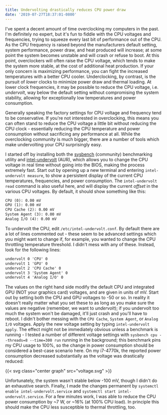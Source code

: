 ```yaml
---
title: Undervolting drastically reduces CPU power draw
date: '2019-07-27T18:37:01-0800'
---
```


I've spent a decent amount of time overclocking my computers in the past. I'm definitely no expert,
but it's fun to fiddle with the CPU voltages and frequencies, trying to squeeze every last bit of
performance out of the CPU. As the CPU frequency is raised beyond the manufacturers default setting,
system performance, power draw, and heat produced will increase; at some point the system becomes
unstable and will crash or refuse to boot. At this point, overclockers will often raise the CPU
voltage, which tends to make the system more stable, at the cost of additional heat production. If
your only concern is maximizing performance, you can fight the increased temperatures with a better
CPU cooler. Underclocking, by contrast, is the pursuit of _lower_ clocks to minimize power draw and
thermal loading. At lower clock frequencies, it may be possible to reduce the CPU voltage, i.e.
_undervolt_, way below the default setting without compromising the system stability, allowing for
exceptionally low temperatures and power consumption.

Generally speaking the factory settings for CPU voltage and frequency tend to be conservative. If
you're not interested in overclocking, this means you can often stand to reduce the CPU voltage a
little bit without reducing the CPU clock - essentially reducing the CPU temperature and power
consumption without sacrificing any performance at all. While the overclocking community is much
bigger, there are a number of tools which make undervolting your CPU surprisingly easy.

I started off by installing both the [sysbench](https://github.com/akopytov/sysbench) (community)
benchmarking utility and [intel-undervolt](https://github.com/kitsunyan/intel-undervolt) (AUR),
which allows you to change the CPU voltage in real time without going into the BIOS, making the
process extremely fast. Start out by opening up a new terminal and entering `intel-undervolt measure`, to show a persistent display of the current CPU temperatures, frequencies, and power
consumption. The `intel-undervolt read` command is also useful here, and will display the current
_offset_ in the various CPU voltages. By default, it should show something like this:

```txt
CPU (0): 0.00 mV
GPU (1): 0.00 mV
CPU Cache (2): 0.00 mV
System Agent (3): 0.00 mV
Analog I/O (4): 0.00 mV
```

To undervolt the CPU, edit `/etc/intel-undervolt.conf`. By default there are a lot of lines
commented out - these seem to be advanced settings which you might want to change if, for example,
you wanted to change the CPU throttling temperature threshold. I didn't mess with any of these.
Instead, look for the following lines:

```txt
undervolt 0 'CPU' 0
undervolt 1 'GPU' 0
undervolt 2 'CPU Cache' 0
undervolt 3 'System Agent' 0
undervolt 4 'Analog I/O' 0
```

The values on the right hand side modify the default CPU and integrated GPU (NOT your graphics card)
voltages, and are given in units of mV. Start out by setting both the CPU and GPU voltages to -50 or
so. In reality it doesn't really matter what you set these to as long as you make sure the values
are negative (remember, we want to _undervolt_); if you undervolt too much the system won't be
damaged, it'll just crash and you'll have to reboot. I didn't bother messing with the `CPU Cache`,
`System Agent`, or `Analog I/O` voltages. Apply the new voltage setting by typing `intel-undervolt apply`. The effect might not be immediately obvious unless a benchmark is running - I tested a
number of different voltage settings with `sysbench cpu --threads=8 --time=300 run` running in the
background; this benchmark pins my CPU usage to 100%, so the change in power consumption should be
considered a best-case scenario here. On my i7-4770k, the reported power consumption decreased
substantially as the voltage was drastically reduced:

{{< svg class="center graph" src="voltage.svg" >}}

Unfortunately, the system wasn't stable below -100 mV, though I didn't do an exhaustive search.
Finally, I made the changes permanent by `systemctl enable intel-undervolt.service` and `systemctl start intel-undervolt.service`. For a few minutes work, I was able to reduce the CPU power
consumption by ~7 W, or ~16% (at 100% CPU load). In principle this should make the CPU less
susceptible to thermal throttling, too.
